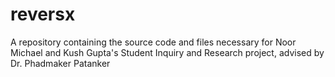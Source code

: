 reversx
=======

A repository  containing the source code and files necessary for Noor Michael and Kush Gupta's Student Inquiry and Research  project, advised by Dr. Phadmaker Patanker
